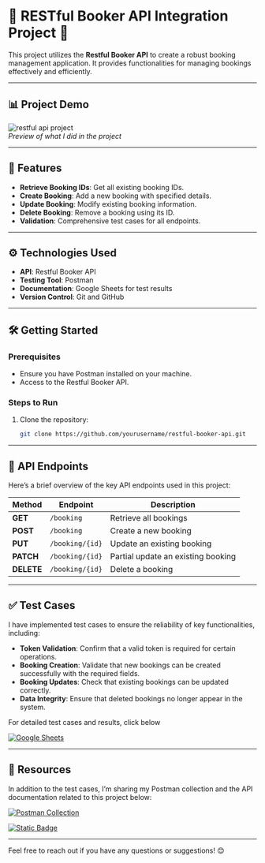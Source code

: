 # 🌟 RESTful Booker API Integration Project 🌟

This project utilizes the **Restful Booker API** to create a robust booking management application. It provides functionalities for managing bookings effectively and efficiently.

---

## 📊 Project Demo

![restful api project](#)   
*Preview of what I did in the project*

---

## 🚀 Features
- **Retrieve Booking IDs**: Get all existing booking IDs.
- **Create Booking**: Add a new booking with specified details.
- **Update Booking**: Modify existing booking information.
- **Delete Booking**: Remove a booking using its ID.
- **Validation**: Comprehensive test cases for all endpoints.

---

## ⚙️ Technologies Used
- **API**: Restful Booker API
- **Testing Tool**: Postman
- **Documentation**: Google Sheets for test results
- **Version Control**: Git and GitHub

---

## 🛠️ Getting Started

### Prerequisites
- Ensure you have Postman installed on your machine.
- Access to the Restful Booker API.

### Steps to Run
1. Clone the repository:
   ```bash
   git clone https://github.com/yourusername/restful-booker-api.git

---

## 📡 API Endpoints

Here’s a brief overview of the key API endpoints used in this project:

| Method | Endpoint                   | Description                         |
|--------|----------------------------|-------------------------------------|
| **GET**    | `/booking`                 | Retrieve all bookings               |
| **POST**   | `/booking`                 | Create a new booking                |
| **PUT**    | `/booking/{id}`            | Update an existing booking          |
| **PATCH**  | `/booking/{id}`            | Partial update an existing booking  |
| **DELETE** | `/booking/{id}`            | Delete a booking                    |

---

## ✅ Test Cases

I have implemented test cases to ensure the reliability of key functionalities, including:

- **Token Validation**: Confirm that a valid token is required for certain operations.
- **Booking Creation**: Validate that new bookings can be created successfully with the required fields.
- **Booking Updates**: Check that existing bookings can be updated correctly.
- **Data Integrity**: Ensure that deleted bookings no longer appear in the system.

For detailed test cases and results, click below

[![Google Sheets](https://img.shields.io/badge/Google-Sheets-grey?style=for-the-badge&logo=googlesheets&color=%2334A853)](https://drive.google.com/drive/folders/1ZPFXykff1yKNuKKSuLI9qcv29sZTYZiU?usp=sharing)

---

## 🔗 Resources

In addition to the test cases, I’m sharing my Postman collection and the API documentation related to this project below:

[![Postman Collection](https://img.shields.io/badge/Postman-Collection-orange?style=for-the-badge&logo=postman)](https://www.postman.com/rodman-1o4fwe9oqcsfx/workspace/restful-booker-api-testing)

[![Static Badge](https://img.shields.io/badge/RESTful%20Booker%20API-Docs-grey?style=for-the-badge&labelColor=blue)](https://restful-booker.herokuapp.com/apidoc/index.html)

---

Feel free to reach out if you have any questions or suggestions! 😊
